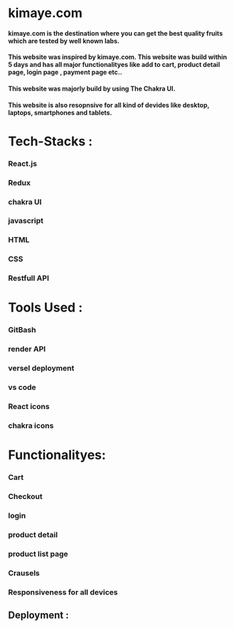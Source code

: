 # kimaye.com
#### kimaye.com is the destination where you can get the best quality fruits which are tested by well known labs. 
#### This website was inspired by kimaye.com. This website was build within 5 days and has all major functionalityes like add to cart, product detail page, login page , payment page etc..
#### This website was majorly build by using The Chakra UI.
#### This website is also resopnsive for all kind of devides like desktop, laptops, smartphones and tablets.



# Tech-Stacks :

### React.js
### Redux
### chakra UI
### javascript
### HTML
### CSS
### Restfull API

# Tools Used :

### GitBash
### render API
### versel deployment
### vs code
### React icons
### chakra icons

# Functionalityes:
### Cart
### Checkout
### login
### product detail
### product list page
### Crausels
### Responsiveness for all devices

## Deployment : 

<a href="https://fabulous-queijadas-f98643.netlify.app/" />





